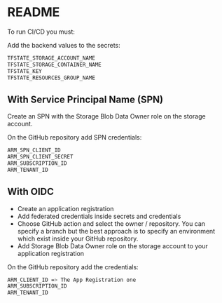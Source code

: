 # README

To run CI/CD you must:

Add the backend values to the secrets:

```bash
TFSTATE_STORAGE_ACCOUNT_NAME
TFSTATE_STORAGE_CONTAINER_NAME
TFSTATE_KEY
TFSTATE_RESOURCES_GROUP_NAME
```

## With Service Principal Name (SPN)

Create an SPN with the Storage Blob Data Owner role on the storage account.

On the GitHub repository add SPN credentials:

```bash
ARM_SPN_CLIENT_ID
ARM_SPN_CLIENT_SECRET
ARM_SUBSCRIPTION_ID
ARM_TENANT_ID
```

## With OIDC

- Create an application registration
- Add federated credentials inside secrets and credentials
- Choose GitHub action and select the owner / repository. You can specify a branch but the best approach is to specify an environment which exist inside your GitHub repository.
- Add Storage Blob Data Owner role on the storage account to your application registration

On the GitHub repository add the credentials:

```bash
ARM_CLIENT_ID => The App Registration one
ARM_SUBSCRIPTION_ID
ARM_TENANT_ID
```